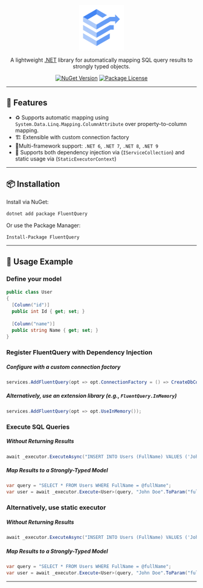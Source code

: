<p align="center">
  <a href="http://fluent-query.hakantek.com/" target="blank"><img src="https://raw.githubusercontent.com/hakanttek/FluentQuery/e37ea2e42c27d99a8478219ee92a3873fc18c8ba/assest/icon.svg" width="120" alt="Nest Logo" /></a>
</p>

[circleci-image]: https://img.shields.io/circleci/build/github/nestjs/nest/master?token=abc123def456
[circleci-url]: https://circleci.com/gh/nestjs/nest

  <p align="center">A lightweight <a href="http://nodejs.org" target="_blank">.NET</a> library for automatically mapping SQL query results to strongly typed objects.</p>
    <p align="center">
<a href="https://www.nuget.org/packages/FluentQuery" target="_blank"><img src="https://img.shields.io/nuget/v/FluentQuery.svg?style=flat" alt="NuGet Version" /></a>
<a href="https://raw.githubusercontent.com/hakanttek/FluentQuery/refs/heads/master/LICENSE.txt" target="_blank"><img src="https://img.shields.io/github/license/hakanttek/FluentQuery" alt="Package License" /></a>
</p>

---
## 🚀 Features

- ♻️ Supports automatic mapping using `System.Data.Linq.Mapping.ColumnAttribute` over property-to-column mapping.
- 🏗️ Extensible with custom connection factory
- 🧩Multi-framework support: `.NET 6`, `.NET 7`, `.NET 8`, `.NET 9`
- 🧪 Supports both dependency injection via (`IServiceCollection`) and static usage via (`StaticExecutorContext`)
---
## 📦 Installation

Install via NuGet:

```bash
dotnet add package FluentQuery
```

Or use the Package Manager:
```bash
Install-Package FluentQuery
```
---
## 🚀 Usage Example

### Define your model
```csharp
public class User
{
  [Column("id")]
  public int Id { get; set; }

  [Column("name")]
  public string Name { get; set; }
}
```
### Register FluentQuery with Dependency Injection
##### Configure with a custom connection factory
```csharp
services.AddFluentQuery(opt => opt.ConnectionFactory = () => CreateDbConnection(cnnStr));
```
##### Alternatively, use an extension library (e.g., `FluentQuery.InMemory`)
```csharp
services.AddFluentQuery(opt => opt.UseInMemory());
```
### Execute SQL Queries
##### Without Returning Results
```csharp
await _executor.ExecuteAsync("INSERT INTO Users (FullName) VALUES ('John Doe');");
```
##### Map Results to a Strongly-Typed Model
```csharp
var query = "SELECT * FROM Users WHERE FullName = @fullName";
var user = await _executor.Execute<User>(query, "John Doe".ToParam("fullName")).FirstOrDefaultAsync();
```
### Alternatively, use static executor
##### Without Returning Results
```csharp
await _executor.ExecuteAsync("INSERT INTO Users (FullName) VALUES ('John Doe');");
```
##### Map Results to a Strongly-Typed Model
```csharp
var query = "SELECT * FROM Users WHERE FullName = @fullName";
var user = await _executor.Execute<User>(query, "John Doe".ToParam("fullName")).FirstOrDefaultAsync();
```
---